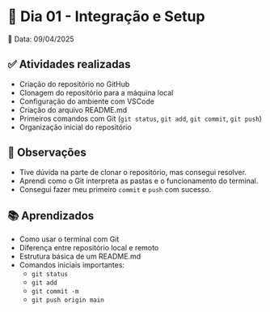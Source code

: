 # 📒 Dia 01 - Integração e Setup

📅 Data: 09/04/2025

## ✅ Atividades realizadas

- Criação do repositório no GitHub
- Clonagem do repositório para a máquina local
- Configuração do ambiente com VSCode
- Criação do arquivo README.md
- Primeiros comandos com Git (`git status`, `git add`, `git commit`, `git push`)
- Organização inicial do repositório

## 💭 Observações

- Tive dúvida na parte de clonar o repositório, mas consegui resolver.
- Aprendi como o Git interpreta as pastas e o funcionamento do terminal.
- Consegui fazer meu primeiro `commit` e `push` com sucesso.

## 📚 Aprendizados

- Como usar o terminal com Git
- Diferença entre repositório local e remoto
- Estrutura básica de um README.md
- Comandos iniciais importantes:
  - `git status`
  - `git add`
  - `git commit -m`
  - `git push origin main`
